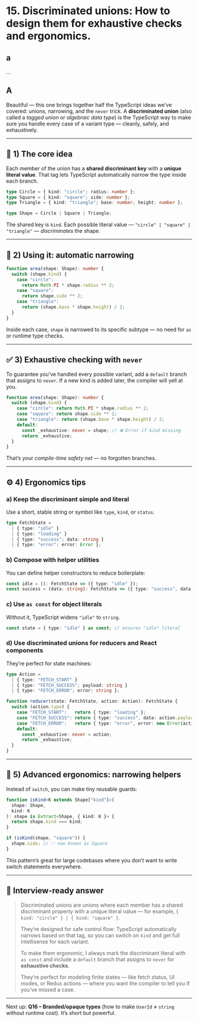 # 15. **Discriminated unions:** How to design them for exhaustive checks and ergonomics.

## a
 ...

## A

Beautiful — this one brings together half the TypeScript ideas we’ve covered: unions, narrowing, and the `never` trick.
A **discriminated union** (also called a *tagged union* or *algebraic data type*) is the TypeScript way to make sure you handle every case of a variant type — cleanly, safely, and exhaustively.

---

## 🧩 1) The core idea

Each member of the union has a **shared discriminant key** with a **unique literal value**.
That tag lets TypeScript automatically *narrow* the type inside each branch.

```ts
type Circle = { kind: "circle"; radius: number };
type Square = { kind: "square"; side: number };
type Triangle = { kind: "triangle"; base: number; height: number };

type Shape = Circle | Square | Triangle;
```

The shared key is `kind`.
Each possible literal value — `"circle" | "square" | "triangle"` — *discriminates* the shape.

---

## 🧠 2) Using it: automatic narrowing

```ts
function area(shape: Shape): number {
  switch (shape.kind) {
    case "circle":
      return Math.PI * shape.radius ** 2;
    case "square":
      return shape.side ** 2;
    case "triangle":
      return (shape.base * shape.height) / 2;
  }
}
```

Inside each case, `shape` is narrowed to its specific subtype — no need for `as` or runtime type checks.

---

## ✅ 3) Exhaustive checking with `never`

To guarantee you’ve handled every possible variant, add a `default` branch that assigns to `never`.
If a new kind is added later, the compiler will yell at you.

```ts
function area(shape: Shape): number {
  switch (shape.kind) {
    case "circle": return Math.PI * shape.radius ** 2;
    case "square": return shape.side ** 2;
    case "triangle": return (shape.base * shape.height) / 2;
    default:
      const _exhaustive: never = shape; // ❌ Error if kind missing
      return _exhaustive;
  }
}
```

That’s your *compile-time safety net* — no forgotten branches.

---

## ⚙️ 4) Ergonomics tips

### a) Keep the discriminant **simple and literal**

Use a short, stable string or symbol like `type`, `kind`, or `status`.

```ts
type FetchState =
  | { type: "idle" }
  | { type: "loading" }
  | { type: "success"; data: string }
  | { type: "error"; error: Error };
```

### b) Compose with helper utilities

You can define helper constructors to reduce boilerplate:

```ts
const idle = (): FetchState => ({ type: "idle" });
const success = (data: string): FetchState => ({ type: "success", data });
```

### c) Use `as const` for object literals

Without it, TypeScript widens `"idle"` to `string`.

```ts
const state = { type: "idle" } as const; // ensures "idle" literal
```

### d) Use discriminated unions for reducers and React components

They’re perfect for state machines:

```ts
type Action =
  | { type: "FETCH_START" }
  | { type: "FETCH_SUCCESS"; payload: string }
  | { type: "FETCH_ERROR"; error: string };

function reducer(state: FetchState, action: Action): FetchState {
  switch (action.type) {
    case "FETCH_START":   return { type: "loading" };
    case "FETCH_SUCCESS": return { type: "success", data: action.payload };
    case "FETCH_ERROR":   return { type: "error", error: new Error(action.error) };
    default:
      const _exhaustive: never = action;
      return _exhaustive;
  }
}
```

---

## 🧩 5) Advanced ergonomics: narrowing helpers

Instead of `switch`, you can make tiny reusable guards:

```ts
function isKind<K extends Shape["kind"]>(
  shape: Shape,
  kind: K
): shape is Extract<Shape, { kind: K }> {
  return shape.kind === kind;
}

if (isKind(shape, "square")) {
  shape.side; // ✅ now known as Square
}
```

This pattern’s great for large codebases where you don’t want to write switch statements everywhere.

---

## 💬 Interview-ready answer

> Discriminated unions are unions where each member has a shared discriminant property with a unique literal value — for example, `{ kind: "circle" } | { kind: "square" }`.
>
> They’re designed for safe control flow: TypeScript automatically narrows based on that tag, so you can switch on `kind` and get full intellisense for each variant.
>
> To make them ergonomic, I always mark the discriminant literal with `as const` and include a `default` branch that assigns to `never` for **exhaustive checks**.
>
> They’re perfect for modeling finite states — like fetch status, UI modes, or Redux actions — where you want the compiler to tell you if you’ve missed a case.

---

Next up: **Q16 – Branded/opaque types** (how to make `UserId` ≠ `string` without runtime cost). It’s short but powerful.
